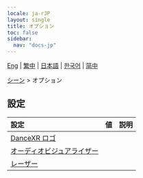 ```yaml
---
locale: ja-rJP
layout: single
title: オプション
toc: false
sidebar:
  nav: "docs-jp"
---
```

[Eng](/dancexr/menu/2025.5/stage/scene) | [繁中](/tw/dancexr/menu/2025.5/stage/scene) | [日本語](/jp/dancexr/menu/2025.5/stage/scene) | [한국어](/kr/dancexr/menu/2025.5/stage/scene) | [简中](/zh/dancexr/menu/2025.5/stage/scene)

[シーン](../menu#シーン) > オプション

## 設定

| 設定 | 値 | 説明 |
| :--- | --- | :--- |
| [DanceXR ロゴ](dancexr_logo) |
| [オーディオビジュアライザー](audio_visualizer) |
| [レーザー](laser) |
